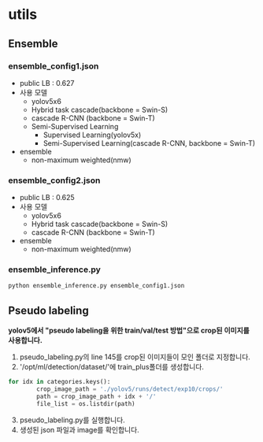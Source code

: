 # utils
## Ensemble
### ensemble_config1.json
- public LB : 0.627
- 사용 모델
  - yolov5x6
  - Hybrid task cascade(backbone = Swin-S) 
  - cascade R-CNN (backbone = Swin-T)
  - Semi-Supervised Learning
    - Supervised Learning(yolov5x)
    - Semi-Supervised Learning(cascade R-CNN, backbone = Swin-T)
- ensemble
  - non-maximum weighted(nmw)
### ensemble_config2.json
- public LB : 0.625
- 사용 모델
  - yolov5x6
  - Hybrid task cascade(backbone = Swin-S) 
  - cascade R-CNN (backbone = Swin-T)
- ensemble
  - non-maximum weighted(nmw)
### ensemble_inference.py

```bash
python ensemble_inference.py ensemble_config1.json
```

## Pseudo labeling
**yolov5에서 "pseudo labeling을 위한 train/val/test 방법"으로 crop된 이미지를 사용합니다.**
1. pseudo_labeling.py의 line 145를 crop된 이미지들이 모인 폴더로 지정합니다.
2. '/opt/ml/detection/dataset/'에 train_plus폴더를 생성합니다.
```python
for idx in categories.keys():
        crop_image_path = './yolov5/runs/detect/exp10/crops/'
        path = crop_image_path + idx + '/'
        file_list = os.listdir(path)
```
3. pseudo_labeling.py를 실행합니다.
4. 생성된 json 파일과 image를 확인합니다.